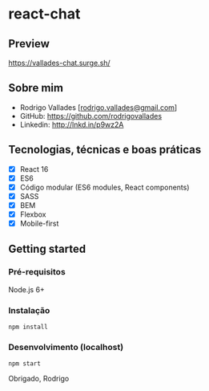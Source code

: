 # react-chat

## Preview

https://vallades-chat.surge.sh/

## Sobre mim

  - Rodrigo Vallades [rodrigo.vallades@gmail.com]
  - GitHub: https://github.com/rodrigovallades
  - Linkedin: http://lnkd.in/p9wz2A

## Tecnologias, técnicas e boas práticas

- [x] React 16
- [x] ES6
- [x] Código modular (ES6 modules, React components)
- [x] SASS
- [x] BEM
- [x] Flexbox
- [x] Mobile-first

## Getting started

### Pré-requisitos

Node.js 6+

### Instalação
```
npm install
```

### Desenvolvimento (localhost)
```
npm start
```



Obrigado,
Rodrigo
